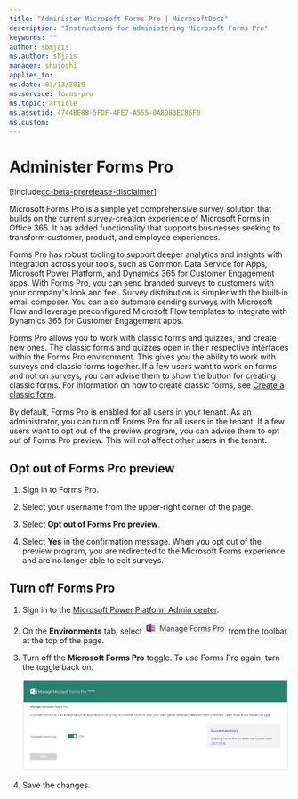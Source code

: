 ```yaml
---
title: "Administer Microsoft Forms Pro | MicrosoftDocs"
description: "Instructions for administering Microsoft Forms Pro"
keywords: ""
author: sbmjais
ms.author: shjais
manager: shujoshi
applies_to: 
ms.date: 03/13/2019
ms.service: forms-pro
ms.topic: article
ms.assetid: 4744BE88-5FDF-4FE7-A555-0A8D83EC86F0
ms.custom: 
---
```


# Administer Forms Pro

[!include[cc-beta-prerelease-disclaimer](includes/cc-beta-prerelease-disclaimer.md)]

Microsoft Forms Pro is a simple yet comprehensive survey solution that builds on the current survey-creation experience of Microsoft Forms in Office 365. It has added functionality that supports businesses seeking to transform customer, product, and employee experiences.

Forms Pro has robust tooling to support deeper analytics and insights with integration across your tools, such as Common Data Service for Apps, Microsoft Power Platform, and Dynamics 365 for Customer Engagement apps. With Forms Pro, you can send branded surveys to customers with your company's look and feel. Survey distribution is simpler with the built-in email composer. You can also automate sending surveys with Microsoft Flow and leverage preconfigured Microsoft Flow templates to integrate with Dynamics 365 for Customer Engagement apps.

<!--note from editor: unclear what "advise them to show the button" means.   -->

Forms Pro allows you to work with classic forms and quizzes, and create new ones. The classic forms and quizzes open in their respective interfaces within the Forms Pro environment. This gives you the ability to work with surveys and classic forms together. If a few users want to work on forms and not on surveys, you can advise them to show the button for creating classic forms. For information on how to create classic forms, see [Create a classic form](create-classic-form.md).

By default, Forms Pro is enabled for all users in your tenant. As an administrator, you can turn off Forms Pro for all users in the tenant. If a few users want to opt out of the preview program, you can advise them to opt out of Forms Pro preview. This will not affect other users in the tenant.

<!--note from editor:  Cloud Style Guide advises that the "preview" should have a capital "P", but I see that the UI has a lowercase "p", so text should match the UI.  -->

## Opt out of Forms Pro preview

1. Sign in to Forms Pro.

2. Select your username from the upper-right corner of the page.

3. Select **Opt out of Forms Pro preview**. 

4. Select **Yes** in the confirmation message. When you opt out of the preview program, you are redirected to the Microsoft Forms experience and are no longer able to edit surveys.

## Turn off Forms Pro

<!--note from editor: In step 2: The wording on the icon after "select" doesn't match wording in screen shot.   -->

1. Sign in to the [Microsoft Power Platform Admin center](https://admin.powerplatform.microsoft.com).

2. On the **Environments** tab, select ![Manage Forms Pro](media/manage-forms-pro.png "Manage Forms Pro") from the toolbar at the top of the page.

3. Turn off the **Microsoft Forms Pro** toggle. To use Forms Pro again, turn the toggle back on.

    ![Turn off or on Forms Pro](media/admin-screen.png "Turn off or on Forms Pro")

4. Save the changes.

